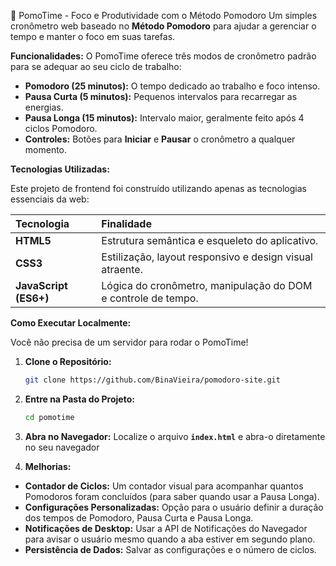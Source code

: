 🍅 PomoTime - Foco e Produtividade com o Método Pomodoro
Um simples cronômetro web baseado no **Método Pomodoro** para ajudar a gerenciar o tempo e manter o foco em suas tarefas.

**Funcionalidades:**
O PomoTime oferece três modos de cronômetro padrão para se adequar ao seu ciclo de trabalho:

  * **Pomodoro (25 minutos):** O tempo dedicado ao trabalho e foco intenso.
  * **Pausa Curta (5 minutos):** Pequenos intervalos para recarregar as energias.
  * **Pausa Longa (15 minutos):** Intervalo maior, geralmente feito após 4 ciclos Pomodoro.
  * **Controles:** Botões para **Iniciar** e **Pausar** o cronômetro a qualquer momento.

**Tecnologias Utilizadas:**

Este projeto de frontend foi construído utilizando apenas as tecnologias essenciais da web:

| Tecnologia | Finalidade |
| :--- | :--- |
| **HTML5** | Estrutura semântica e esqueleto do aplicativo. |
| **CSS3** | Estilização, layout responsivo e design visual atraente. |
| **JavaScript (ES6+)** | Lógica do cronômetro, manipulação do DOM e controle de tempo. |

**Como Executar Localmente:**

Você não precisa de um servidor para rodar o PomoTime\!

1.  **Clone o Repositório:**
    ```bash
    git clone https://github.com/BinaVieira/pomodoro-site.git
    ```
2.  **Entre na Pasta do Projeto:**
    ```bash
    cd pomotime
    ```
3.  **Abra no Navegador:**
    Localize o arquivo **`index.html`** e abra-o diretamente no seu navegador

4.  **Melhorias:**
  * **Contador de Ciclos:** Um contador visual para acompanhar quantos Pomodoros foram concluídos (para saber quando usar a Pausa Longa).
  * **Configurações Personalizadas:** Opção para o usuário definir a duração dos tempos de Pomodoro, Pausa Curta e Pausa Longa.
  * **Notificações de Desktop:** Usar a API de Notificações do Navegador para avisar o usuário mesmo quando a aba estiver em segundo plano.
  * **Persistência de Dados:** Salvar as configurações e o número de ciclos.
